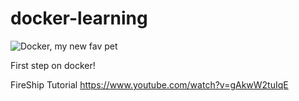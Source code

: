 # docker-learning

![Docker, my new fav pet](https://github.com/vegadelalyra/docker-learning/assets/77188420/149a515d-cda7-4847-a28d-b3122b4beaf6)


First step on docker!     

FireShip Tutorial https://www.youtube.com/watch?v=gAkwW2tuIqE
